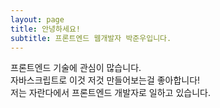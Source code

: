 ```yaml
---
layout: page
title: 안녕하세요!
subtitle: 프론트엔드 웹개발자 박준우입니다.
---
```


프론트엔드 기술에 관심이 많습니다.  
자바스크립트로 이것 저것 만들어보는걸 좋아합니다!  
저는 자란다에서 프론트엔드 개발자로 일하고 있습니다.
